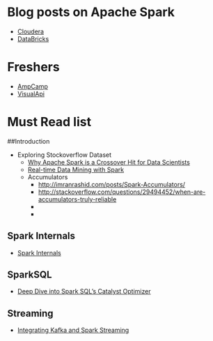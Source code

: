 # Blog posts on Apache Spark
- [Cloudera](http://blog.cloudera.com/blog/category/spark/)
- [DataBricks](https://databricks.com/blog)

# Freshers
- [AmpCamp](http://ampcamp.berkeley.edu/)  
- [VisualApi](http://training.databricks.com/visualapi.pdf)

# Must Read list
##Introduction
- Exploring Stockoverflow Dataset
  - [Why Apache Spark is a Crossover Hit for Data Scientists](http://blog.cloudera.com/blog/2014/03/why-apache-spark-is-a-crossover-hit-for-data-scientists/)  
  - [Real-time Data Mining with Spark](http://stevenskelton.ca/real-time-data-mining-spark/)  
  - Accumulators  
    - http://imranrashid.com/posts/Spark-Accumulators/  
    - http://stackoverflow.com/questions/29494452/when-are-accumulators-truly-reliable  
    - 
    - 
## Spark Internals
- [Spark Internals](https://github.com/JerryLead/SparkInternals)
  
## SparkSQL
- [Deep Dive into Spark SQL’s Catalyst Optimizer](https://databricks.com/blog/2015/04/13/deep-dive-into-spark-sqls-catalyst-optimizer.html)

## Streaming
- [Integrating Kafka and Spark Streaming](http://www.michael-noll.com/blog/2014/10/01/kafka-spark-streaming-integration-example-tutorial/)

